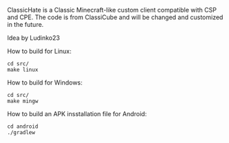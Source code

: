 ClassicHate is a Classic Minecraft-like custom client compatible with CSP and CPE. The code is from ClassiCube and will be changed and customized in the future.

Idea by Ludinko23

How to build for Linux:
```
cd src/
make linux
```

How to build for Windows:
```
cd src/
make mingw
```

How to build an APK insstallation file for Android:
```
cd android
./gradlew
```
